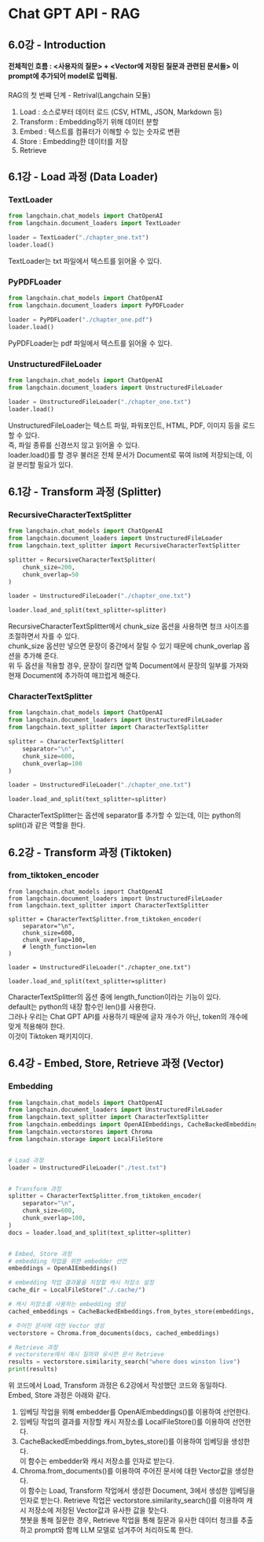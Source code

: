 # Chat GPT API - RAG




## 6.0강 - Introduction
#### 전체적인 흐름 : <사용자의 질문> + <Vector에 저장된 질문과 관련된 문서들> 이 prompt에 추가되어 model로 입력됨.  
RAG의 첫 번째 단계 - Retrival(Langchain 모듈)  
  1. Load : 소스로부터 데이터 로드 (CSV, HTML, JSON, Markdown 등)
  2. Transform : Embedding하기 위해 데이터 분할
  3. Embed : 텍스트를 컴퓨터가 이해할 수 있는 숫자로 변환
  4. Store : Embedding한 데이터를 저장
  5. Retrieve




## 6.1강 - Load 과정 (Data Loader)

### TextLoader
``` python
from langchain.chat_models import ChatOpenAI
from langchain.document_loaders import TextLoader

loader = TextLoader("./chapter_one.txt")
loader.load()
```
TextLoader는 txt 파일에서 텍스트를 읽어올 수 있다. 

### PyPDFLoader
``` python
from langchain.chat_models import ChatOpenAI
from langchain.document_loaders import PyPDFLoader

loader = PyPDFLoader("./chapter_one.pdf")
loader.load()
```
PyPDFLoader는 pdf 파일에서 텍스트를 읽어올 수 있다.


### UnstructuredFileLoader
``` python
from langchain.chat_models import ChatOpenAI
from langchain.document_loaders import UnstructuredFileLoader

loader = UnstructuredFileLoader("./chapter_one.txt")
loader.load()
```
UnstructuredFileLoader는 텍스트 파일, 파워포인트, HTML, PDF, 이미지 등을 로드할 수 있다.  
즉, 파일 종류를 신경쓰지 않고 읽어올 수 있다.  
loader.load()를 할 경우 불러온 전체 문서가 Document로 묶여 list에 저장되는데, 이걸 분리할 필요가 있다.  




## 6.1강 - Transform 과정 (Splitter)
### RecursiveCharacterTextSplitter
``` python
from langchain.chat_models import ChatOpenAI
from langchain.document_loaders import UnstructuredFileLoader
from langchain.text_splitter import RecursiveCharacterTextSplitter

splitter = RecursiveCharacterTextSplitter(
    chunk_size=200,
    chunk_overlap=50
)

loader = UnstructuredFileLoader("./chapter_one.txt")

loader.load_and_split(text_splitter=splitter)
```
RecursiveCharacterTextSplitter에서 chunk_size 옵션을 사용하면 청크 사이즈를 조절하면서 자를 수 있다.  
chunk_size 옵션만 넣으면 문장이 중간에서 잘릴 수 있기 때문에 chunk_overlap 옵션을 추가해 준다.  
위 두 옵션을 적용할 경우, 문장이 잘리면 앞쪽 Document에서 문장의 일부를 가져와 현재 Document에 추가하여 매끄럽게 해준다.  

### CharacterTextSplitter
``` python
from langchain.chat_models import ChatOpenAI
from langchain.document_loaders import UnstructuredFileLoader
from langchain.text_splitter import CharacterTextSplitter

splitter = CharacterTextSplitter(
    separator="\n",
    chunk_size=600,
    chunk_overlap=100
)

loader = UnstructuredFileLoader("./chapter_one.txt")

loader.load_and_split(text_splitter=splitter)
```
CharacterTextSplitter는 옵션에 separator를 추가할 수 있는데, 이는 python의 split()과 같은 역할을 한다.  




## 6.2강 - Transform 과정 (Tiktoken)
### from_tiktoken_encoder
```
from langchain.chat_models import ChatOpenAI
from langchain.document_loaders import UnstructuredFileLoader
from langchain.text_splitter import CharacterTextSplitter

splitter = CharacterTextSplitter.from_tiktoken_encoder(
    separator="\n",
    chunk_size=600,
    chunk_overlap=100,
    # length_function=len
)

loader = UnstructuredFileLoader("./chapter_one.txt")

loader.load_and_split(text_splitter=splitter)
```
CharacterTextSplitter의 옵션 중에 length_function이라는 기능이 있다.   
default는 python의 내장 함수인 len()를 사용한다.  
그러나 우리는 Chat GPT API를 사용하기 때문에 글자 개수가 아닌, token의 개수에 맞게 적용해야 한다.  
이것이 Tiktoken 패키지이다.




## 6.4강 - Embed, Store, Retrieve 과정 (Vector)
### Embedding
``` python
from langchain.chat_models import ChatOpenAI
from langchain.document_loaders import UnstructuredFileLoader
from langchain.text_splitter import CharacterTextSplitter
from langchain.embeddings import OpenAIEmbeddings, CacheBackedEmbeddings
from langchain.vectorstores import Chroma
from langchain.storage import LocalFileStore


# Load 과정
loader = UnstructuredFileLoader("./test.txt")


# Transform 과정
splitter = CharacterTextSplitter.from_tiktoken_encoder(
    separator="\n",
    chunk_size=600,
    chunk_overlap=100,
)
docs = loader.load_and_split(text_splitter=splitter)


# Embed, Store 과정
# embedding 작업을 위한 embedder 선언
embeddings = OpenAIEmbeddings()

# embedding 작업 결과물을 저장할 캐시 저장소 설정
cache_dir = LocalFileStore("./.cache/")

# 캐시 저장소를 사용하는 embedding 생성
cached_embeddings = CacheBackedEmbeddings.from_bytes_store(embeddings, cache_dir)

# 주어진 문서에 대한 Vector 생성
vectorstore = Chroma.from_documents(docs, cached_embeddings)

# Retrieve 과정
# vectorstore에서 예시 질의와 유사한 문서 Retrieve
results = vectorstore.similarity_search("where does winston live")
print(results)
```
위 코드에서 Load, Transform 과정은 6.2강에서 작성했던 코드와 동일하다.  
Embed, Store 과정은 아래와 같다.  
  1. 임베딩 작업을 위해 embedder를 OpenAIEmbeddings()를 이용하여 선언한다.  
  2. 임베딩 작업의 결과를 저장할 캐시 저장소를 LocalFileStore()를 이용하여 선언한다.  
  3. CacheBackedEmbeddings.from_bytes_store()를 이용하여 임베딩을 생성한다.  
      이 함수는 embedder와 캐시 저장소를 인자로 받는다.  
  4. Chroma.from_documents()를 이용하여 주어진 문서에 대한 Vector값을 생성한다.  
      이 함수는 Load, Transform 작업에서 생성한 Document, 3에서 생성한 임베딩을 인자로 받는다.
Retrieve 작업은 vectorstore.similarity_search()를 이용하여 캐시 저장소에 저장된 Vector값과 유사한 값을 찾는다.    
챗봇을 통해 질문한 경우, Retrieve 작업을 통해 질문과 유사한 데이터 청크를 추출하고 prompt와 함께 LLM 모델로 넘겨주어 처리하도록 한다.   
